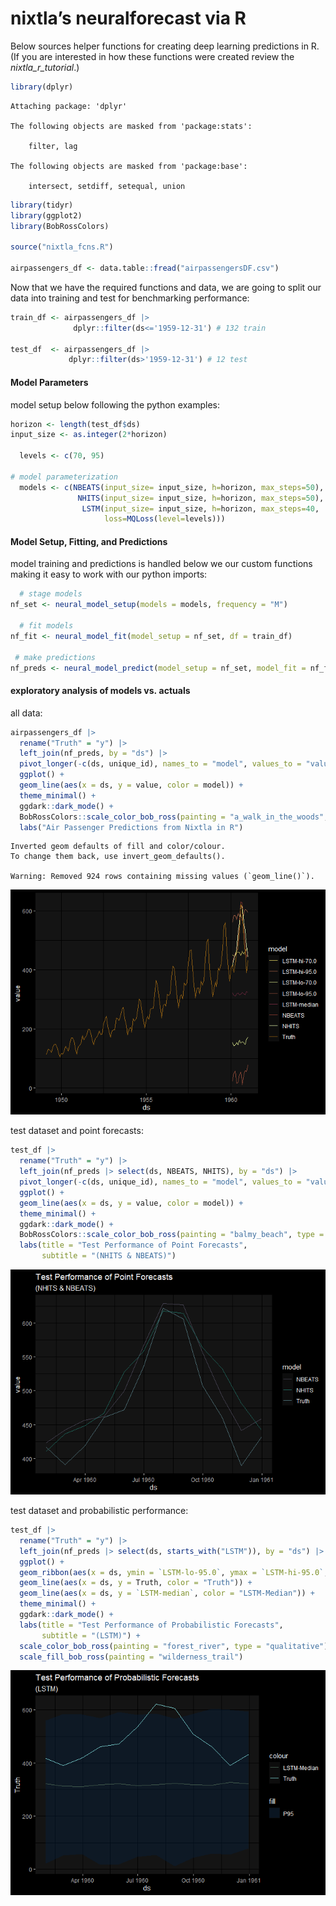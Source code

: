 # nixtla’s neuralforecast via R

Below sources helper functions for creating deep learning predictions in
R. (If you are interested in how these functions were created review the
*nixtla_r_tutorial*.)

``` r
library(dplyr)
```


    Attaching package: 'dplyr'

    The following objects are masked from 'package:stats':

        filter, lag

    The following objects are masked from 'package:base':

        intersect, setdiff, setequal, union

``` r
library(tidyr)
library(ggplot2)
library(BobRossColors)

source("nixtla_fcns.R")

airpassengers_df <- data.table::fread("airpassengersDF.csv")
```

Now that we have the required functions and data, we are going to split
our data into training and test for benchmarking performance:

``` r
train_df <- airpassengers_df |> 
              dplyr::filter(ds<='1959-12-31') # 132 train

test_df  <- airpassengers_df |>
             dplyr::filter(ds>'1959-12-31') # 12 test
```

#### Model Parameters

model setup below following the python examples:

``` r
horizon <- length(test_df$ds)
input_size <- as.integer(2*horizon)

  levels <- c(70, 95)
  
# model parameterization  
  models <- c(NBEATS(input_size= input_size, h=horizon, max_steps=50),
               NHITS(input_size= input_size, h=horizon, max_steps=50),
                LSTM(input_size= input_size, h=horizon, max_steps=40,
                     loss=MQLoss(level=levels)))
```

#### Model Setup, Fitting, and Predictions

model training and predictions is handled below we our custom functions
making it easy to work with our python imports:

``` r
  # stage models
nf_set <- neural_model_setup(models = models, frequency = "M")  

  # fit models   
nf_fit <- neural_model_fit(model_setup = nf_set, df = train_df)

 # make predictions
nf_preds <- neural_model_predict(model_setup = nf_set, model_fit = nf_fit)
```

#### exploratory analysis of models vs. actuals

all data:

``` r
airpassengers_df |> 
  rename("Truth" = "y") |> 
  left_join(nf_preds, by = "ds") |>
  pivot_longer(-c(ds, unique_id), names_to = "model", values_to = "value") |>
  ggplot() + 
  geom_line(aes(x = ds, y = value, color = model)) + 
  theme_minimal() + 
  ggdark::dark_mode() + 
  BobRossColors::scale_color_bob_ross(painting = "a_walk_in_the_woods", type = "qualitative") +
  labs("Air Passenger Predictions from Nixtla in R")
```

    Inverted geom defaults of fill and color/colour.
    To change them back, use invert_geom_defaults().

    Warning: Removed 924 rows containing missing values (`geom_line()`).

![](readme_files/figure-commonmark/unnamed-chunk-5-1.png)

test dataset and point forecasts:

``` r
test_df |> 
  rename("Truth" = "y") |> 
  left_join(nf_preds |> select(ds, NBEATS, NHITS), by = "ds") |>
  pivot_longer(-c(ds, unique_id), names_to = "model", values_to = "value") |>
  ggplot() + 
  geom_line(aes(x = ds, y = value, color = model)) + 
  theme_minimal() + 
  ggdark::dark_mode() + 
  BobRossColors::scale_color_bob_ross(painting = "balmy_beach", type = "qualitative") +
  labs(title = "Test Performance of Point Forecasts",
       subtitle = "(NHITS & NBEATS)")
```

![](readme_files/figure-commonmark/unnamed-chunk-6-1.png)

test dataset and probabilistic performance:

``` r
test_df |> 
  rename("Truth" = "y") |> 
  left_join(nf_preds |> select(ds, starts_with("LSTM")), by = "ds") |>
  ggplot() + 
  geom_ribbon(aes(x = ds, ymin = `LSTM-lo-95.0`, ymax = `LSTM-hi-95.0`, fill = "P95"), alpha = .4) + 
  geom_line(aes(x = ds, y = Truth, color = "Truth")) + 
  geom_line(aes(x = ds, y = `LSTM-median`, color = "LSTM-Median")) +
  theme_minimal() + 
  ggdark::dark_mode() + 
  labs(title = "Test Performance of Probabilistic Forecasts",
       subtitle = "(LSTM)") + 
  scale_color_bob_ross(painting = "forest_river", type = "qualitative") + 
  scale_fill_bob_ross(painting = "wilderness_trail")
```

![](readme_files/figure-commonmark/unnamed-chunk-7-1.png)
